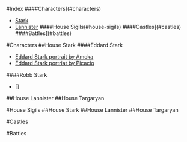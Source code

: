 #Index
####Characters](#characters)
 * [Stark](#house-stark)
 * [Lannister](#house-lannister)
####House Sigils(#house-sigils)
####Castles](#castles)
####Battles](#battles)

 

#Characters
##House Stark
####Eddard Stark
* [Eddard Stark portrait by Amoka](http://awoiaf.westeros.org/index.php/File:Eddard_Amoka.jpg)
* [Eddard Stark portriat by Picacio](http://awoiaf.westeros.org/index.php/File:John_Picacio_Ned_Stark.jpg)

   

####Robb Stark
* []


##House Lannister
##House Targaryan

#House Sigils
##House Stark
##House Lannister
##House Targaryan

#Castles

#Battles

